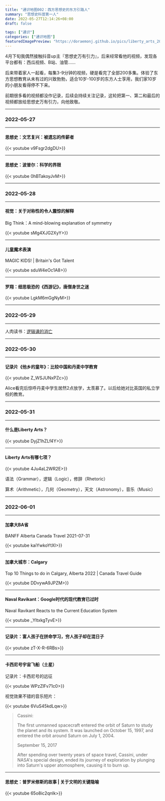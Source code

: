 ```yaml
---
title: "通识地图002：西方思想史的东方引路人"
summary: "思想史科普第一人"
date: 2022-05-27T12:14:26+08:00
draft: false

tags: ["通识"]
categories: ["通识地图"]
featuredImagePreview: "https://doraemonj.github.io/pics/liberty_arts_20220520.png"
---
```


4月下旬我偶然接触抖音up主『思想史万有引力』，后来经常看他的视频，发现各平台都有：西瓜视频、B站、油管……

后来带着家人一起看，每集3-9分钟的视频，硬是看完了全部200多集。体验了东方思想教育从未有过的兴致勃勃，适合10岁-100岁的东方人士享用，我们家10岁的小朋友看得停不下来。

前期很多看的视频都没作记录，后续会持续关注记录，这轮把第一、第二和最后的视频都放给思想史万有引力，向他致敬。

---

### 2022-05-27

---

#### 思想史：文艺复兴：被遗忘的传薪者

{{< youtube v9Fsgr2dgDU>}}

---

#### 思想史：波普尔：科学的界限

{{< youtube 0hBTakoyJvM>}}

---

### 2022-05-28

---

#### 视觉：关于对称性的令人震惊的解释

Big Think：A mind-blowing explanation of symmetry

{{< youtube sMg4XJG2XyY>}}

---

#### 儿童魔术表演

MAGIC KIDS! | Britain's Got Talent

{{< youtube sduW4eOc1A8>}}

---

#### 罗翔：细思极恐的《西游记》，唐僧身世之迷

{{< youtube  LgkM6mGgNyM>}}

---

### 2022-05-29

---

人肉读书：[逻辑课的消亡](https://doraemonj.github.io/zh-cn/logic_vanished/)

---

### 2022-05-30

---

#### 记录片《他乡的童年》：比较中国和丹麦中学教育

{{< youtube Z_WSJUNxPZc>}}

Alice看完后惊呼丹麦中学生居然2点放学，太羡慕了。以后给她对比英国的私立学校的教育。

---

### 2022-05-31

---

#### 什么是Liberty Arts？

{{< youtube DyjZ1hZLf4Y>}}

---

#### Liberty Arts有哪七项？

{{< youtube 4Ju4aL2WR2E>}}

语法（Grammar），逻辑（Logic），修辞（Rhetoric）

算术（Arithmetic），几何（Geometry），天文（Astronomy），音乐（Music）

---

### 2022-06-01

---

#### 加拿大BA省

BANFF Alberta Canada Travel 2021-07-31

{{< youtube kaiYwkoYtXI>}}

---

#### 加拿大城市：Calgary

Top 10 Things to do in Calgary, Alberta 2022 | Canada Travel Guide

{{< youtube DDvywA9JPZM>}}

---

#### Naval Ravikant：Google时代的现代教育已过时

Naval Ravikant Reacts to the Current Education System

{{< youtube  _YltxkgTyvE>}}

---

#### 记录片：富人孩子在拼命学习，穷人孩子却在混日子

{{< youtube zT-X-R-6RBs>}}

---

#### 卡西尼号宇宙飞船（土星）

记录片：卡西尼号的远征

{{< youtube WPzZlFv71c0>}}

视觉效果不错的音乐短片：

{{< youtube 6VuS45kdLqw>}}

>   Cassini: 
>
>   The first unmanned spacecraft entered the orbit of Saturn to study the planet and its system. It was launched on October 15, 1997, and entered the orbit around Saturn on July 1, 2004.
>
>   September 15, 2017
>
>   After spending over twenty years of space travel, Cassini, under NASA's special design, ended its journey of exploration by plunging into Saturn's upper atomosphere, causing it to burn up.

---

#### 思想史：普罗米修斯的故事 | 关于文明的关键隐喻

{{< youtube 65o8ic2qnlk>}}



